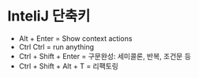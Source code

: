 # InteliJ 단축키
- Alt + Enter = Show context actions
- Ctrl Ctrl = run anything
- Ctrl + Shift + Enter = 구문완성: 세미콜론, 반복, 조건문 등
- Ctrl + Shift + Alt + T = 리팩토링
<!--stackedit_data:
eyJoaXN0b3J5IjpbMTgxMTcxMTk3OF19
-->